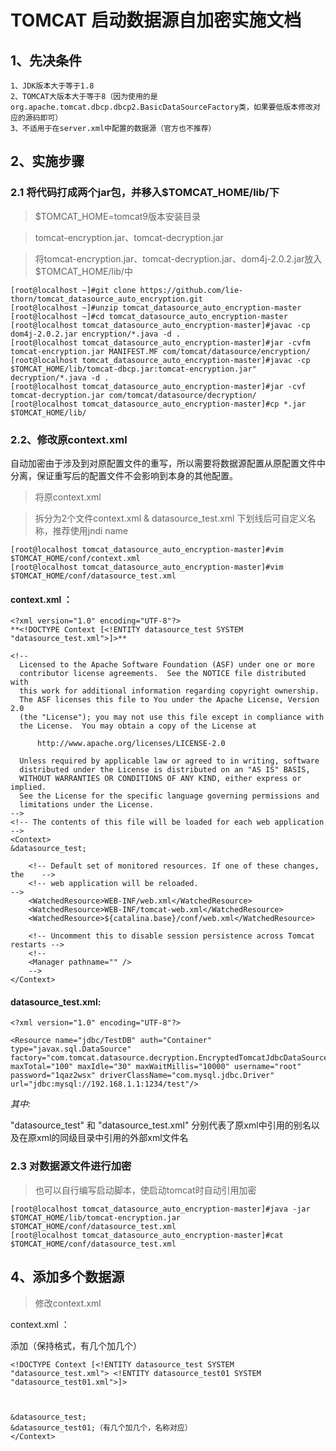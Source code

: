 # TOMCAT 启动数据源自加密实施文档
 
## 1、先决条件

    1、JDK版本大于等于1.8
    2、TOMCAT大版本大于等于8（因为使用的是org.apache.tomcat.dbcp.dbcp2.BasicDataSourceFactory类，如果要低版本修改对应的源码即可）
    3、不适用于在server.xml中配置的数据源（官方也不推荐）

## 2、实施步骤

### 2.1 将代码打成两个jar包，并移入$TOMCAT_HOME/lib/下

> $TOMCAT_HOME=tomcat9版本安装目录

> tomcat-encryption.jar、tomcat-decryption.jar

> 将tomcat-encryption.jar、tomcat-decryption.jar、dom4j-2.0.2.jar放入$TOMCAT_HOME/lib/中
```
[root@localhost ~]#git clone https://github.com/lie-thorn/tomcat_datasource_auto_encryption.git
[root@localhost ~]#unzip tomcat_datasource_auto_encryption-master
[root@localhost ~]#cd tomcat_datasource_auto_encryption-master
[root@localhost tomcat_datasource_auto_encryption-master]#javac -cp dom4j-2.0.2.jar encryption/*.java -d .
[root@localhost tomcat_datasource_auto_encryption-master]#jar -cvfm tomcat-encryption.jar MANIFEST.MF com/tomcat/datasource/encryption/
[root@localhost tomcat_datasource_auto_encryption-master]#javac -cp $TOMCAT_HOME/lib/tomcat-dbcp.jar:tomcat-encryption.jar" decryption/*.java -d .
[root@localhost tomcat_datasource_auto_encryption-master]#jar -cvf tomcat-decryption.jar com/tomcat/datasource/decryption/
[root@localhost tomcat_datasource_auto_encryption-master]#cp *.jar $TOMCAT_HOME/lib/
```

### 2.2、修改原context.xml

自动加密由于涉及到对原配置文件的重写，所以需要将数据源配置从原配置文件中分离，保证重写后的配置文件不会影响到本身的其他配置。

> 将原context.xml


> 拆分为2个文件context.xml & datasource_test.xml 下划线后可自定义名称，推荐使用jndi name

```
[root@localhost tomcat_datasource_auto_encryption-master]#vim $TOMCAT_HOME/conf/context.xml
[root@localhost tomcat_datasource_auto_encryption-master]#vim $TOMCAT_HOME/conf/datasource_test.xml
```

#### context.xml ：
```
<?xml version="1.0" encoding="UTF-8"?>
**<!DOCTYPE Context [<!ENTITY datasource_test SYSTEM "datasource_test.xml">]>**

<!--
  Licensed to the Apache Software Foundation (ASF) under one or more
  contributor license agreements.  See the NOTICE file distributed with
  this work for additional information regarding copyright ownership.
  The ASF licenses this file to You under the Apache License, Version 2.0
  (the "License"); you may not use this file except in compliance with
  the License.  You may obtain a copy of the License at

      http://www.apache.org/licenses/LICENSE-2.0

  Unless required by applicable law or agreed to in writing, software
  distributed under the License is distributed on an "AS IS" BASIS,
  WITHOUT WARRANTIES OR CONDITIONS OF ANY KIND, either express or implied.
  See the License for the specific language governing permissions and
  limitations under the License.
-->
<!-- The contents of this file will be loaded for each web application -->
<Context>
&datasource_test;

    <!-- Default set of monitored resources. If one of these changes, the    -->
    <!-- web application will be reloaded.                                   -->
    <WatchedResource>WEB-INF/web.xml</WatchedResource>
    <WatchedResource>WEB-INF/tomcat-web.xml</WatchedResource>
    <WatchedResource>${catalina.base}/conf/web.xml</WatchedResource>

    <!-- Uncomment this to disable session persistence across Tomcat restarts -->
    <!--
    <Manager pathname="" />
    -->
</Context>
```

#### datasource_test.xml:
```
<?xml version="1.0" encoding="UTF-8"?>

<Resource name="jdbc/TestDB" auth="Container" type="javax.sql.DataSource" factory="com.tomcat.datasource.decryption.EncryptedTomcatJdbcDataSourceFactory" maxTotal="100" maxIdle="30" maxWaitMillis="10000" username="root" password="1qaz2wsx" driverClassName="com.mysql.jdbc.Driver" url="jdbc:mysql://192.168.1.1:1234/test"/>
```
<i>其中:</i>

"datasource_test" 和 "datasource_test.xml" 分别代表了原xml中引用的别名以及在原xml的同级目录中引用的外部xml文件名



### 2.3 对数据源文件进行加密
>也可以自行编写启动脚本，使启动tomcat时自动引用加密
```
[root@localhost tomcat_datasource_auto_encryption-master]#java -jar $TOMCAT_HOME/lib/tomcat-encryption.jar $TOMCAT_HOME/conf/datasource_test.xml
[root@localhost tomcat_datasource_auto_encryption-master]#cat $TOMCAT_HOME/conf/datasource_test.xml
```



## 4、添加多个数据源
> 修改context.xml

context.xml ：

<?xml version="1.0" encoding="UTF-8"?>

添加（保持<!ENTITY datasource_test SYSTEM "datasource_test.xml">格式，有几个加几个）
```
<!DOCTYPE Context [<!ENTITY datasource_test SYSTEM "datasource_test.xml"> <!ENTITY datasource_test01 SYSTEM "datasource_test01.xml">]>



&datasource_test;
&datasource_test01;（有几个加几个，名称对应）
</Context>
```
